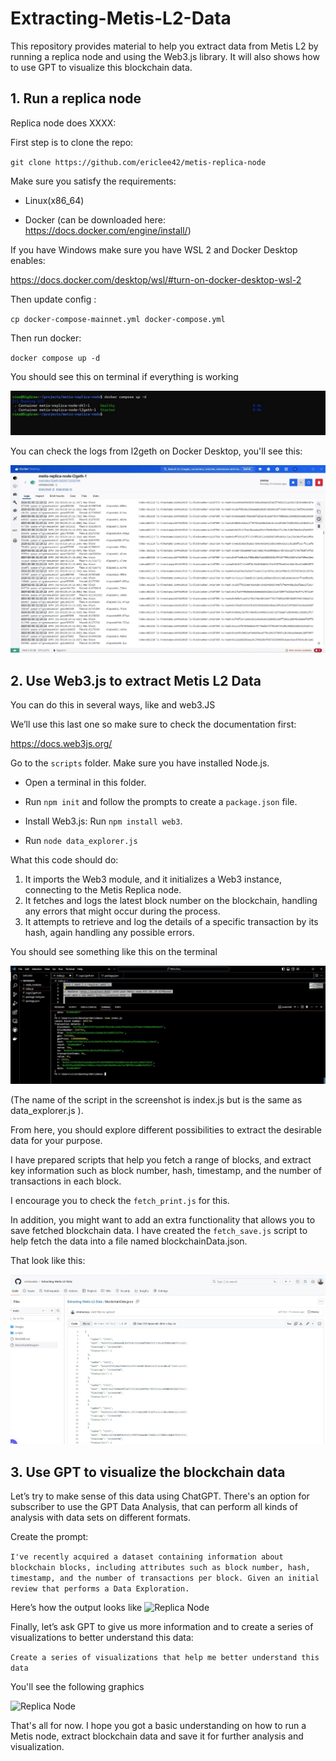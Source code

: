 # Extracting-Metis-L2-Data

This repository provides material to help you extract data from Metis L2 by running a replica node and using the Web3.js library. It will also shows how to use GPT to visualize this blockchain data.

## 1. Run a replica node

Replica node does XXXX:

First step is to clone the repo:

`git clone https://github.com/ericlee42/metis-replica-node`
 

Make sure you satisfy the requirements:

- Linux(x86_64)

- Docker (can be downloaded here: https://docs.docker.com/engine/install/)

If you have Windows make sure you have WSL 2 and Docker Desktop enables:

https://docs.docker.com/desktop/wsl/#turn-on-docker-desktop-wsl-2

Then update config :

`cp docker-compose-mainnet.yml docker-compose.yml`

Then run docker:

`docker compose up -d`

You should see this on terminal if everything is working

![Replica Node](https://github.com/vmmunoza/Extracting-Metis-L2-Data/blob/main/Images/01.jpg)

You can check the logs from l2geth on Docker Desktop, you'll see this:

![Replica Node](https://github.com/vmmunoza/Extracting-Metis-L2-Data/blob/main/Images/02.jpg)

## 2. Use Web3.js to extract Metis L2 Data

You can do this in several ways, like and web3.JS

We’ll use this last one so make sure to check the documentation first: 

https://docs.web3js.org/ 

Go to the `scripts` folder. Make sure you have installed Node.js.

 - Open a terminal in this folder.


 - Run `npm init` and follow the prompts to create a `package.json` file.


- Install Web3.js: Run `npm install web3`.

- Run `node data_explorer.js`

What this code should do:

1. It imports the Web3 module, and it initializes a Web3 instance, connecting to the Metis Replica node.
2. It fetches and logs the latest block number on the blockchain, handling any errors that might occur during the process.
3. It attempts to retrieve and log the details of a specific transaction by its hash, again handling any possible errors.

You should see something like this on the terminal 

![Replica Node](https://github.com/vmmunoza/Extracting-Metis-L2-Data/blob/main/Images/03.jpg)

(The name of the script in the screenshot is index.js but is the same as data_explorer.js ).

From here, you should explore different possibilities to extract the desirable data for your purpose.

I have prepared scripts that help you fetch a range of blocks, and extract key information such as block number, hash, timestamp, and the number of transactions in each block.

I encourage you to check the `fetch_print.js` for this. 

In addition, you might want to add an extra functionality that allows you to save fetched blockchain data. I have created the `fetch_save.js` script to help fetch the data into a file named blockchainData.json. 

That look like this:

![Replica Node](https://github.com/vmmunoza/Extracting-Metis-L2-Data/blob/main/Images/04.jpg)

## 3. Use GPT to visualize the blockchain data 

Let’s try to make sense of this data using ChatGPT. There's an option for subscriber to use the GPT Data Analysis, that can perform all kinds of analysis with data sets on different formats.

Create the prompt:

```I've recently acquired a dataset containing information about blockchain blocks, including attributes such as block number, hash, timestamp, and the number of transactions per block. Given an initial review that performs a Data Exploration.```

Here’s how the output looks like
![Replica Node](https://github.com/vmmunoza/Extracting-Metis-L2-Data/blob/main/Images/05.jpg)


Finally, let’s ask GPT to give us more information and to create a series of visualizations to better understand this data:

``` Create a series of visualizations that help me better understand this data ```

You'll see the following graphics 

![Replica Node](https://github.com/vmmunoza/Extracting-Metis-L2-Data/blob/main/Images/06.jpg) 


That's all for now. I hope you got a basic understanding on how to run a Metis node, extract blockchain data and save it for further analysis and visualization. 
